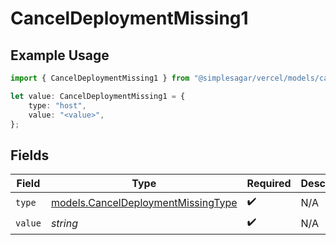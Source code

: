 # CancelDeploymentMissing1

## Example Usage

```typescript
import { CancelDeploymentMissing1 } from "@simplesagar/vercel/models/canceldeploymentop.js";

let value: CancelDeploymentMissing1 = {
    type: "host",
    value: "<value>",
};
```

## Fields

| Field                                                                          | Type                                                                           | Required                                                                       | Description                                                                    |
| ------------------------------------------------------------------------------ | ------------------------------------------------------------------------------ | ------------------------------------------------------------------------------ | ------------------------------------------------------------------------------ |
| `type`                                                                         | [models.CancelDeploymentMissingType](../models/canceldeploymentmissingtype.md) | :heavy_check_mark:                                                             | N/A                                                                            |
| `value`                                                                        | *string*                                                                       | :heavy_check_mark:                                                             | N/A                                                                            |